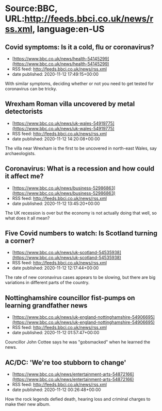 # Source:BBC, URL:http://feeds.bbci.co.uk/news/rss.xml, language:en-US

## Covid symptoms: Is it a cold, flu or coronavirus?
 - [https://www.bbc.co.uk/news/health-54145299](https://www.bbc.co.uk/news/health-54145299)
 - RSS feed: http://feeds.bbci.co.uk/news/rss.xml
 - date published: 2020-11-12 17:49:15+00:00

With similar symptoms, deciding whether or not you need to get tested for coronavirus can be tricky.

## Wrexham Roman villa uncovered by metal detectorists
 - [https://www.bbc.co.uk/news/uk-wales-54919775](https://www.bbc.co.uk/news/uk-wales-54919775)
 - RSS feed: http://feeds.bbci.co.uk/news/rss.xml
 - date published: 2020-11-12 14:20:08+00:00

The villa near Wrexham is the first to be uncovered in north-east Wales, say archaeologists.

## Coronavirus: What is a recession and how could it affect me?
 - [https://www.bbc.co.uk/news/business-52986863](https://www.bbc.co.uk/news/business-52986863)
 - RSS feed: http://feeds.bbci.co.uk/news/rss.xml
 - date published: 2020-11-12 13:45:20+00:00

The UK recession is over but the economy is not actually doing that well, so what does it all mean?

## Five Covid numbers to watch: Is Scotland turning a corner?
 - [https://www.bbc.co.uk/news/uk-scotland-54535938](https://www.bbc.co.uk/news/uk-scotland-54535938)
 - RSS feed: http://feeds.bbci.co.uk/news/rss.xml
 - date published: 2020-11-12 12:17:44+00:00

The rate of new coronavirus cases appears to be slowing, but there are big variations in different parts of the country.

## Nottinghamshire councillor fist-pumps on learning grandfather news
 - [https://www.bbc.co.uk/news/uk-england-nottinghamshire-54906695](https://www.bbc.co.uk/news/uk-england-nottinghamshire-54906695)
 - RSS feed: http://feeds.bbci.co.uk/news/rss.xml
 - date published: 2020-11-12 01:57:47+00:00

Councillor John Cottee says he was "gobsmacked" when he learned the news.

## AC/DC: 'We're too stubborn to change'
 - [https://www.bbc.co.uk/news/entertainment-arts-54872166](https://www.bbc.co.uk/news/entertainment-arts-54872166)
 - RSS feed: http://feeds.bbci.co.uk/news/rss.xml
 - date published: 2020-11-12 00:26:48+00:00

How the rock legends defied death, hearing loss and criminal charges to make their new album.

